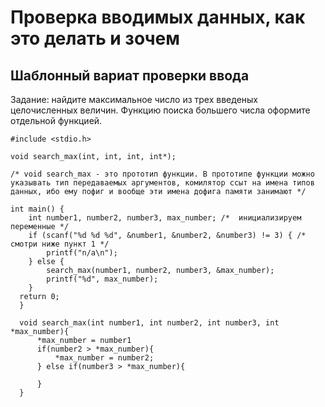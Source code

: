 # Проверка вводимых данных, как это делать и зочем
## Шаблонный вариат проверки ввода 

Задание: найдите максимальное число из трех введеных целочисленных величин. 
Функцию поиска большего числа оформите отдельной функцией. 

```
#include <stdio.h>

void search_max(int, int, int, int*); 

/* void search_max - это прототип функции. В прототипе функции можно указывать тип передаваемых аргументов, комилятор ссыт на имена типов данных, ибо ему пофиг и вообще эти имена дофига памяти занимают */

int main() {
    int number1, number2, number3, max_number; /*  инициализируем переменные */
    if (scanf("%d %d %d", &number1, &number2, &number3) != 3) { /* смотри ниже пункт 1 */
        printf("n/a\n");
    } else {
        search_max(number1, number2, number3, &max_number);
        printf("%d", max_number);
    }
  return 0;  
  }

  void search_max(int number1, int number2, int number3, int *max_number){
      *max_number = number1
      if(number2 > *max_number){
          *max_number = number2;
      } else if(number3 > *max_number){
          
      }
  }
  ```
  
